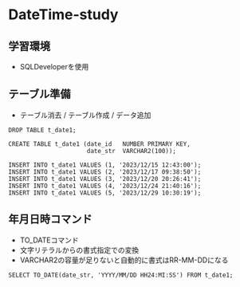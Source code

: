 # DateTime-study

## 学習環境
* SQLDeveloperを使用

## テーブル準備
* テーブル消去 / テーブル作成 / データ追加
```
DROP TABLE t_date1;

CREATE TABLE t_date1 (date_id   NUMBER PRIMARY KEY,
                      date_str  VARCHAR2(100));

INSERT INTO t_date1 VALUES (1, '2023/12/15 12:43:00');
INSERT INTO t_date1 VALUES (2, '2023/12/17 09:38:50');
INSERT INTO t_date1 VALUES (3, '2023/12/20 20:26:41');
INSERT INTO t_date1 VALUES (4, '2023/12/24 21:40:16');
INSERT INTO t_date1 VALUES (5, '2023/12/29 10:30:19');
```

## 年月日時コマンド
* TO_DATEコマンド
* 文字リテラルからの書式指定での変換
* VARCHAR2の容量が足りないと自動的に書式はRR-MM-DDになる
```
SELECT TO_DATE(date_str, 'YYYY/MM/DD HH24:MI:SS') FROM t_date1;
```

